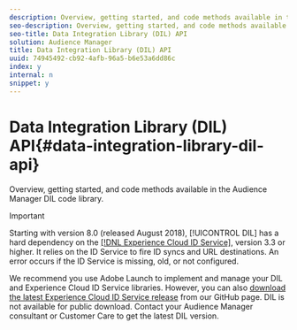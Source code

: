 ```yaml
---
description: Overview, getting started, and code methods available in the Audience Manager DIL code library.
seo-description: Overview, getting started, and code methods available in the Audience Manager DIL code library.
seo-title: Data Integration Library (DIL) API
solution: Audience Manager
title: Data Integration Library (DIL) API
uuid: 74945492-cb92-4afb-96a5-b6e53a6dd86c
index: y
internal: n
snippet: y
---
```


# Data Integration Library (DIL) API{#data-integration-library-dil-api}

Overview, getting started, and code methods available in the Audience Manager DIL code library.

>[!IMPORTANT]
>
>Starting with version 8.0 (released August 2018), [!UICONTROL DIL] has a hard dependency on the [ [!DNL Experience Cloud ID Service]](https://marketing.adobe.com/resources/help/en_US/mcvid/), version 3.3 or higher. It relies on the ID Service to fire ID syncs and URL destinations. An error occurs if the ID Service is missing, old, or not configured. 
>
>We recommend you use Adobe Launch to implement and manage your DIL and Experience Cloud ID Service libraries. However, you can also [download the latest Experience Cloud ID Service release](https://github.com/Adobe-Marketing-Cloud/id-service/releases) from our GitHub page. DIL is not available for public download. Contact your Audience Manager consultant or Customer Care to get the latest DIL version.

